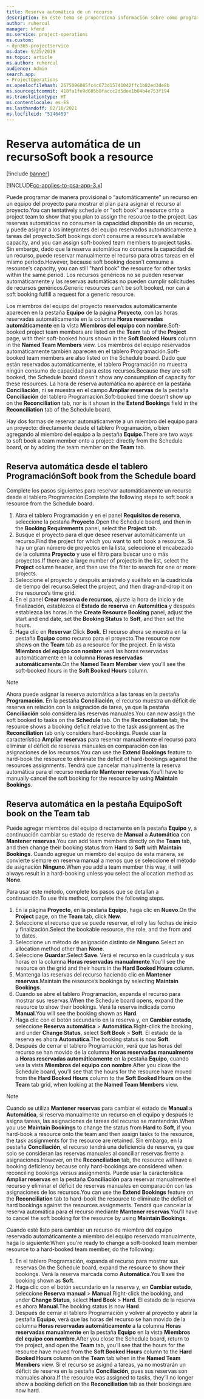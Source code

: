 ```yaml
---
title: Reserva automática de un recurso
description: En este tema se proporciona información sobre cómo programar de manera provisional o reservar automáticamente miembros de equipo de un proyecto.
author: ruhercul
manager: kfend
ms.service: project-operations
ms.custom:
- dyn365-projectservice
ms.date: 9/25/2019
ms.topic: article
ms.author: ruhercul
audience: Admin
search.app:
- ProjectOperations
ms.openlocfilehash: 2675096085fc4c673d15741042ffc1b82ed3de8b
ms.sourcegitcommit: 418fa1fe9d605b8faccc2d5dee1b04b4e753f194
ms.translationtype: HT
ms.contentlocale: es-ES
ms.lasthandoff: 02/10/2021
ms.locfileid: "5146459"
---
```

# <a name="soft-book-a-resource"></a><span data-ttu-id="41bfd-103">Reserva automática de un recurso</span><span class="sxs-lookup"><span data-stu-id="41bfd-103">Soft book a resource</span></span>

[!include [banner](../includes/psa-now-project-operations.md)]

[!INCLUDE[cc-applies-to-psa-app-3.x](../includes/cc-applies-to-psa-app-3x.md)]

<span data-ttu-id="41bfd-104">Puede programar de manera provisional o “automáticamente” un recurso en un equipo del proyecto para mostrar el plan para asignar el recurso al proyecto.</span><span class="sxs-lookup"><span data-stu-id="41bfd-104">You can tentatively schedule or "soft book" a resource onto a project team to show that you plan to assign the resource to the project.</span></span> <span data-ttu-id="41bfd-105">Las reservas automáticas no consumen la capacidad disponible de un recurso, y puede asignar a los integrantes del equipo reservados automáticamente a tareas del proyecto.</span><span class="sxs-lookup"><span data-stu-id="41bfd-105">Soft bookings don’t consume a resource’s available capacity, and you can assign soft-booked team members to project tasks.</span></span> <span data-ttu-id="41bfd-106">Sin embargo, dado que la reserva automática no consume la capacidad de un recurso, puede reservar manualmente el recurso para otras tareas en el mismo período.</span><span class="sxs-lookup"><span data-stu-id="41bfd-106">However, because soft booking doesn’t consume a resource’s capacity, you can still "hard book" the resource for other tasks within the same period.</span></span> <span data-ttu-id="41bfd-107">Los recursos genéricos no se pueden reservar automáticamente y las reservas automáticas no pueden cumplir solicitudes de recursos genéricos.</span><span class="sxs-lookup"><span data-stu-id="41bfd-107">Generic resources can’t be soft booked, nor can a soft booking fulfill a request for a generic resource.</span></span>

<span data-ttu-id="41bfd-108">Los miembros del equipo del proyecto reservados automáticamente aparecen en la pestaña **Equipo** de la página **Proyecto**, con las horas reservadas automáticamente en la columna **Horas reservadas automáticamente** en la vista **Miembros del equipo con nombre**.</span><span class="sxs-lookup"><span data-stu-id="41bfd-108">Soft-booked project team members are listed on the **Team** tab of the **Project** page, with their soft-booked hours shown in the **Soft Booked Hours** column in the **Named Team Members** view.</span></span> <span data-ttu-id="41bfd-109">Los miembros del equipo reservados automáticamente también aparecen en el tablero Programación.</span><span class="sxs-lookup"><span data-stu-id="41bfd-109">Soft-booked team members are also listed on the Schedule board.</span></span> <span data-ttu-id="41bfd-110">Dado que están reservados automáticamente, el tablero Programación no muestra ningún consumo de capacidad para estos recursos.</span><span class="sxs-lookup"><span data-stu-id="41bfd-110">Because they are soft booked, the Schedule board doesn't show any consumption of capacity for these resources.</span></span> <span data-ttu-id="41bfd-111">La hora de reserva automática no aparece en la pestaña **Conciliación**, ni se muestra en el campo **Ampliar reservas** de la pestaña **Conciliación** del tablero Programación.</span><span class="sxs-lookup"><span data-stu-id="41bfd-111">Soft-booked time doesn’t show up on the **Reconciliation** tab, nor is it shown in the **Extend Bookings** field in the **Reconciliation** tab of the Schedule board.</span></span> 

<span data-ttu-id="41bfd-112">Hay dos formas de reservar automáticamente a un miembro del equipo para un proyecto: directamente desde el tablero Programación, o bien agregando al miembro del equipo a la pestaña **Equipo**.</span><span class="sxs-lookup"><span data-stu-id="41bfd-112">There are two ways to soft book a team member onto a project: directly from the Schedule board, or by adding the team member on the **Team** tab.</span></span> 

## <a name="soft-book-from-the-schedule-board"></a><span data-ttu-id="41bfd-113">Reserva automática desde el tablero Programación</span><span class="sxs-lookup"><span data-stu-id="41bfd-113">Soft book from the Schedule board</span></span>
<span data-ttu-id="41bfd-114">Complete los pasos siguientes para reservar automáticamente un recurso desde el tablero Programación.</span><span class="sxs-lookup"><span data-stu-id="41bfd-114">Complete the following steps to soft book a resource from the Schedule board.</span></span> 

1. <span data-ttu-id="41bfd-115">Abra el tablero Programación y en el panel **Requisitos de reserva**, seleccione la pestaña **Proyecto**.</span><span class="sxs-lookup"><span data-stu-id="41bfd-115">Open the Schedule board, and then in the **Booking Requirements** panel, select the **Project** tab.</span></span>
2. <span data-ttu-id="41bfd-116">Busque el proyecto para el que desee reservar automáticamente un recurso.</span><span class="sxs-lookup"><span data-stu-id="41bfd-116">Find the project for which you want to soft book a resource.</span></span> <span data-ttu-id="41bfd-117">Si hay un gran número de proyectos en la lista, seleccione el encabezado de la columna **Proyecto** y use el filtro para buscar uno o más proyectos.</span><span class="sxs-lookup"><span data-stu-id="41bfd-117">If there are a large number of projects in the list, select the **Project** column header, and then use the filter to search for one or more projects.</span></span>
3. <span data-ttu-id="41bfd-118">Seleccione el proyecto y después arrástrelo y suéltelo en la cuadrícula de tiempo del recurso.</span><span class="sxs-lookup"><span data-stu-id="41bfd-118">Select the project, and then drag-and-drop it on the resource’s time grid.</span></span>
5. <span data-ttu-id="41bfd-119">En el panel **Crear reserva de recursos**, ajuste la hora de inicio y de finalización, establezca el **Estado de reserva** en **Automática** y después establezca las horas.</span><span class="sxs-lookup"><span data-stu-id="41bfd-119">In the **Create Resource Booking** panel, adjust the start and end date, set the **Booking Status** to **Soft**, and then set the hours.</span></span> 
6. <span data-ttu-id="41bfd-120">Haga clic en **Reservar**.</span><span class="sxs-lookup"><span data-stu-id="41bfd-120">Click **Book**.</span></span> <span data-ttu-id="41bfd-121">El recurso ahora se muestra en la pestaña **Equipo** como recurso para el proyecto.</span><span class="sxs-lookup"><span data-stu-id="41bfd-121">The resource now shows on the **Team** tab as a resource for the project.</span></span> <span data-ttu-id="41bfd-122">En la vista **Miembros del equipo con nombre** verá las horas reservadas automáticamente en la columna **Horas reservadas automáticamente**.</span><span class="sxs-lookup"><span data-stu-id="41bfd-122">On the **Named Team Member** view you’ll see the soft-booked hours in the **Soft Booked Hours** column.</span></span>

> [!NOTE]
> <span data-ttu-id="41bfd-123">Ahora puede asignar la reserva automática a las tareas en la pestaña **Programación**. En la pestaña **Conciliación**, el recurso muestra un déficit de reserva en relación con la asignación de tarea, ya que la pestaña **Conciliación** solo considera las reservas manuales.</span><span class="sxs-lookup"><span data-stu-id="41bfd-123">You can now assign the soft booked to tasks on the **Schedule** tab. On the **Reconciliation** tab, the resource shows a booking deficit relative to the task assignment as the **Reconciliation** tab only considers hard-bookings.</span></span> <span data-ttu-id="41bfd-124">Puede usar la característica **Ampliar reservas** para reservar manualmente el recurso para eliminar el déficit de reservas manuales en comparación con las asignaciones de los recursos.</span><span class="sxs-lookup"><span data-stu-id="41bfd-124">You can use the **Extend Bookings** feature to hard-book the resource to eliminate the deficit of hard-bookings against the resources assignments.</span></span> <span data-ttu-id="41bfd-125">Tendrá que cancelar manualmente la reserva automática para el recurso mediante **Mantener reservas**.</span><span class="sxs-lookup"><span data-stu-id="41bfd-125">You’ll have to manually cancel the soft booking for the resource by using **Maintain Bookings**.</span></span>

## <a name="soft-book-on-the-team-tab"></a><span data-ttu-id="41bfd-126">Reserva automática en la pestaña Equipo</span><span class="sxs-lookup"><span data-stu-id="41bfd-126">Soft book on the Team tab</span></span>

<span data-ttu-id="41bfd-127">Puede agregar miembros del equipo directamente en la pestaña **Equipo** y, a continuación cambiar su estado de reserva de **Manual** a **Automática** con **Mantener reservas**.</span><span class="sxs-lookup"><span data-stu-id="41bfd-127">You can add team members directly on the **Team** tab, and then change their booking status from **Hard** to **Soft** with **Maintain Bookings**.</span></span> <span data-ttu-id="41bfd-128">Cuando agregue un miembro del equipo de esta manera, se convierte siempre en reserva manual a menos que se seleccione el método de asignación **Ninguno**.</span><span class="sxs-lookup"><span data-stu-id="41bfd-128">When you add a team member this way, it will always result in a hard-booking unless you select the allocation method as **None**.</span></span>

<span data-ttu-id="41bfd-129">Para usar este método, complete los pasos que se detallan a continuación.</span><span class="sxs-lookup"><span data-stu-id="41bfd-129">To use this method, complete the following steps.</span></span>

1. <span data-ttu-id="41bfd-130">En la página **Proyecto**, en la pestaña **Equipo**, haga clic en **Nuevo**.</span><span class="sxs-lookup"><span data-stu-id="41bfd-130">On the **Project** page, on the **Team** tab, click **New**.</span></span>
2. <span data-ttu-id="41bfd-131">Seleccione el recurso que se puede reservar, el rol y las fechas de inicio y finalización.</span><span class="sxs-lookup"><span data-stu-id="41bfd-131">Select the bookable resource, the role, and the from and to dates.</span></span>
3. <span data-ttu-id="41bfd-132">Seleccione un método de asignación distinto de **Ninguno**.</span><span class="sxs-lookup"><span data-stu-id="41bfd-132">Select an allocation method other than **None**.</span></span>
4. <span data-ttu-id="41bfd-133">Seleccione **Guardar**.</span><span class="sxs-lookup"><span data-stu-id="41bfd-133">Select **Save**.</span></span> <span data-ttu-id="41bfd-134">Verá el recurso en la cuadrícula y sus horas en la columna **Horas reservadas manualmente**.</span><span class="sxs-lookup"><span data-stu-id="41bfd-134">You’ll see the resource on the grid and their hours in the **Hard Booked Hours** column.</span></span>
5. <span data-ttu-id="41bfd-135">Mantenga las reservas del recurso haciendo clic en **Mantener reservas**.</span><span class="sxs-lookup"><span data-stu-id="41bfd-135">Maintain the resource’s bookings by selecting **Maintain Bookings**.</span></span>
6. <span data-ttu-id="41bfd-136">Cuando se abre el tablero Programación, expanda el recurso para mostrar sus reservas.</span><span class="sxs-lookup"><span data-stu-id="41bfd-136">When the Schedule board opens, expand the resource to show their bookings.</span></span> <span data-ttu-id="41bfd-137">Verá la reserva indicada como **Manual**.</span><span class="sxs-lookup"><span data-stu-id="41bfd-137">You will see the booking shown as **Hard**.</span></span>
7. <span data-ttu-id="41bfd-138">Haga clic con el botón secundario en la reserva y, en **Cambiar estado**, seleccione **Reserva automática** \> **Automática**.</span><span class="sxs-lookup"><span data-stu-id="41bfd-138">Right-click the booking, and under **Change Status**, select **Soft Book** \> **Soft**.</span></span> <span data-ttu-id="41bfd-139">El estado de la reserva es ahora **Automática**.</span><span class="sxs-lookup"><span data-stu-id="41bfd-139">The booking status is now **Soft**.</span></span>
8. <span data-ttu-id="41bfd-140">Después de cerrar el tablero Programación, verá que las horas del recurso se han movido de la columna **Horas reservadas manualmente** a **Horas reservadas automáticamente** en la pestaña **Equipo**, cuando vea la vista **Miembros del equipo con nombre**.</span><span class="sxs-lookup"><span data-stu-id="41bfd-140">After you close the Schedule board, you’ll see that the hours for the resource have moved from the **Hard Booked Hours** column to the **Soft Booked Hours** on the **Team** tab grid, when looking at the **Named Team Members** view.</span></span>

> [!NOTE]
> <span data-ttu-id="41bfd-141">Cuando se utiliza **Mantener reservas** para cambiar el estado de **Manual** a **Automática**, si reserva manualmente un recurso en el equipo y después le asigna tareas, las asignaciones de tareas del recurso se mantendrán.</span><span class="sxs-lookup"><span data-stu-id="41bfd-141">When you use **Maintain Bookings** to change the status from **Hard** to **Soft**, if you hard-book a resource onto the team and then assign tasks to the resource, the task assignments for the resource are retained.</span></span> <span data-ttu-id="41bfd-142">Sin embargo, en la pestaña **Conciliación**, el recurso tendrá una deficiencia de reserva, ya que solo se consideran las reservas manuales al conciliar reservas frente a asignaciones.</span><span class="sxs-lookup"><span data-stu-id="41bfd-142">However, on the **Reconciliation** tab, the resource will have a booking deficiency because only hard-bookings are considered when reconciling bookings versus assignments.</span></span> <span data-ttu-id="41bfd-143">Puede usar la característica **Ampliar reservas** en la pestaña **Conciliación** para reservar manualmente el recurso y eliminar el déficit de reservas manuales en comparación con las asignaciones de los recursos.</span><span class="sxs-lookup"><span data-stu-id="41bfd-143">You can use the **Extend Bookings** feature on the **Reconciliation** tab to hard-book the resource to eliminate the deficit of hard bookings against the resources assignments.</span></span> <span data-ttu-id="41bfd-144">Tendrá que cancelar la reserva automática para el recurso mediante **Mantener reservas**.</span><span class="sxs-lookup"><span data-stu-id="41bfd-144">You’ll have to cancel the soft booking for the resource by using **Maintain Bookings**.</span></span>

<span data-ttu-id="41bfd-145">Cuando esté listo para cambiar un recurso de miembro del equipo reservado automáticamente a miembro del equipo reservado manualmente, haga lo siguiente:</span><span class="sxs-lookup"><span data-stu-id="41bfd-145">When you’re ready to change a soft-booked team member resource to a hard-booked team member, do the following:</span></span>

1. <span data-ttu-id="41bfd-146">En el tablero Programación, expanda el recurso para mostrar sus reservas.</span><span class="sxs-lookup"><span data-stu-id="41bfd-146">On the Schedule board, expand the resource to show their bookings.</span></span> <span data-ttu-id="41bfd-147">Verá la reserva marcada como **Automática**.</span><span class="sxs-lookup"><span data-stu-id="41bfd-147">You’ll see the booking shown as **Soft**.</span></span>
2. <span data-ttu-id="41bfd-148">Haga clic con el botón secundario en la reserva y, en **Cambiar estado**, seleccione **Reserva manual** \> **Manual**.</span><span class="sxs-lookup"><span data-stu-id="41bfd-148">Right-click the booking, and under **Change Status**, select **Hard Book** \> **Hard**.</span></span> <span data-ttu-id="41bfd-149">El estado de la reserva es ahora **Manual**.</span><span class="sxs-lookup"><span data-stu-id="41bfd-149">The booking status is now **Hard**.</span></span>
3. <span data-ttu-id="41bfd-150">Después de cerrar el tablero Programación y volver al proyecto y abrir la pestaña **Equipo**, verá que las horas del recurso se han movido de la columna **Horas reservadas automáticamente** a la columna **Horas reservadas manualmente** en la pestaña **Equipo** en la vista **Miembros del equipo con nombre**.</span><span class="sxs-lookup"><span data-stu-id="41bfd-150">After you close the Schedule board, return to the project, and open the **Team** tab, you’ll see that the hours for the resource have moved from the **Soft Booked Hours** column to the **Hard Booked Hours** column on the **Team** tab when in the **Named Team Members** view.</span></span> <span data-ttu-id="41bfd-151">Si el recurso se asignó a tareas, ya no mostrarán un déficit de reserva en la pestaña **Conciliación**, pues sus reservas son manuales ahora.</span><span class="sxs-lookup"><span data-stu-id="41bfd-151">If the resource was assigned to tasks, they’ll no longer show a booking deficit on the **Reconciliation** tab as their bookings are now hard.</span></span>

